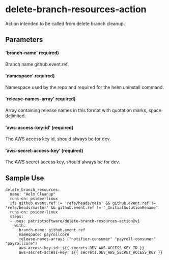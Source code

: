 # delete-branch-resources-action

Action intended to be called from delete branch cleanup.


## Parameters

#### 'branch-name' required)
Branch name github.event.ref.

#### 'namespace' required)
Namespace used by the repo and required for the helm uninstall command.

#### 'release-names-array' required)
Array containing release names in this format with quotation marks, space delimited.

#### 'aws-access-key-id' (required)
The AWS access key id, should always be for dev.

#### 'aws-secret-access-key' (required)
The AWS secret access key, should always be for dev.


## Sample Use

```
delete_branch_resources:
  name: "Helm Cleanup"
  runs-on: psidev-linux
  if: github.event.ref != 'refs/heads/main' && github.event.ref != 'refs/heads/master' && github.event.ref != '_InitialSolutionRename'
  runs-on: psidev-linux
  steps:
  - uses: patriotsoftware/delete-branch-resources-action@v1
    with:
      branch-name: github.event.ref
      namespace: payrollcore
      release-names-array: ("notifier-consumer" "payroll-consumer" "payrollcore")
      aws-access-key-id: ${{ secrets.DEV_AWS_ACCESS_KEY_ID }}
      aws-secret-access-key: ${{ secrets.DEV_AWS_SECRET_ACCESS_KEY }}        
```
